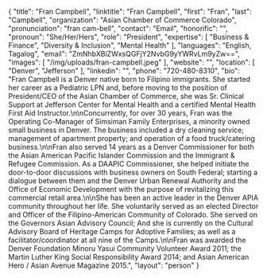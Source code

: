 {
  "title": "Fran Campbell",
  "linktitle": "Fran Campbell",
  "first": "Fran",
  "last": "Campbell",
  "organization": "Asian Chamber of Commerce Colorado",
  "pronunciation": "fran cam-bell",
  "contact": "Email",
  "honorific": "",
  "pronoun": "She/Her/Hers",
  "role": "President",
  "expertise": [
    "Business & Finance",
    "Diversity & Inclusion",
    "Mental Health"
  ],
  "languages": "English, Tagalog",
  "email": "ZmNhbXBiZWxsQGFjY2NvbG9yYWRvLm9yZw==",
  "images": [
    "/img/uploads/fran-campbell.jpeg"
  ],
  "website": "",
  "location": [
    "Denver",
    "Jefferson"
  ],
  "linkedin": "",
  "phone": "720-480-8310",
  "bio": "Fran Campbell is a Denver native born to Filipino immigrants. She started her career as a Pediatric LPN and, before moving to the position of President/CEO of the Asian Chamber of Commerce, she was Sr. Clinical Support at Jefferson Center for Mental Health and a certified Mental Health First Aid Instructor.\n\nConcurrently, for over 30 years, Fran was the Operating Co-Manager of Simsiman Family Enterprises, a minority owned small business in Denver.  The business included a dry cleaning service; management of apartment property; and operation of a food truck/catering business.\n\nFran also served 14 years as a Denver Commissioner for both the Asian American Pacific Islander Commission and the Immigrant & Refugee Commission.  As a DAAPIC Commissioner, she helped initiate the door-to-door discussions with business owners on South Federal; starting a dialogue between them and the Denver Urban Renewal Authority and the Office of Economic Development with the purpose of revitalizing this commercial retail area.\n\nShe has been an active leader in the Denver APIA community throughout her life.  She voluntarily served as an elected Director and Officer of the Filipino-American Community of Colorado.  She served on the Governors Asian Advisory Council; And she is currently on the Cultural Advisory Board of Heritage Camps for Adoptive Families; as well as a facilitator/coordinator at all nine of the Camps.\n\nFran was awarded the Denver Foundation Minoru Yasui Community Volunteer Award 2011; the Martin Luther King Social Responsibility Award 2014; and Asian American Hero / Asian Avenue Magazine 2015.",
  "layout": "person"
}
